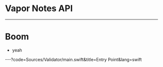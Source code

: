 # Vapor Notes API

---

# Boom

- yeah

---?code=Sources/Validator/main.swift&title=Entry Point&lang=swift

